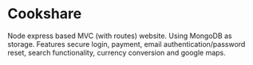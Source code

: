 # Cookshare

Node express based MVC (with routes) website. Using MongoDB as storage. Features secure login, payment, email authentication/password reset, search functionality, currency conversion and google maps.
